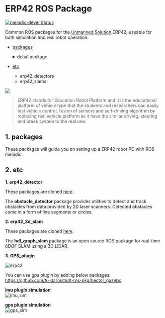 # ERP42 ROS Package

[![melodic-devel Status](https://github.com/ROBOTIS-GIT/turtlebot3/workflows/melodic-devel/badge.svg)](https://github.com/ROBOTIS-GIT/turtlebot3/tree/melodic-devel)

Common ROS packages for the [Unmanned Solution](http://www.unmansol.com/index.html) ERP42, useable for both simulation and real robot operation.

- [packages](https://github.com/jdj2261/ERP-ROS/tree/master/packages)

  <details>
    <summary>detail package</summary>

  - erp42_bringup
  - erp42_communications
  - erp42_driver
  - erp42_msgs
  - erp42_navigation
  - erp42_sensors
  - erp42_slam
  - erp42_teleop
  - erp42_vehicle

  </details>

- [etc](https://github.com/jdj2261/ERP-ROS/tree/master/etc)
  
  - erp42_detectors
  - erp42_slams

<left><img src="doc/erp42.png"></left>

> ERP42 stands for Education Robot Platform and it is the educational platform of vehicle type that the students and researchers can easily test vehicle control, fusion of sensors and self-driving algorithm by replacing real vehicle platform as it have the similar driving, steering and break system to the real one.



## 1. packages

These packages will guide you on setting up a ERP42 robot PC with ROS melodic.



## 2. etc

**1. erp42_detector**

These packages are cloned [here](https://github.com/tysik/obstacle_detector).

The **obstacle_detector** package provides utilities to detect and track obstacles from data provided by 2D laser scanners. Detected obstacles come in a form of line segments or circles.



**2. erp42_3d_slam**

These packages are cloned [here](https://github.com/koide3/hdl_graph_slam).

The **hdl_graph_slam** package is an open source ROS package for real-time 6DOF SLAM using a 3D LIDAR.

**3. GPS_plugin**   
   
![erp42](https://user-images.githubusercontent.com/67641480/185797847-4335c63d-51fe-4686-b862-c56797a5ddc7.png)
   
You can use gps plugin by adding below packages.   
https://github.com/tu-darmstadt-ros-pkg/hector_gazebo
   
**imu plugin simulation**   
![imu_sim](https://user-images.githubusercontent.com/67641480/185796498-f8bf5344-e3e9-49c1-a738-43063c7334bb.gif)
   
**gps plugin simulation**   
![gps_sim](https://user-images.githubusercontent.com/67641480/185796775-7743a20f-7866-4d61-a7ee-c9e5d32b9ce1.gif)
